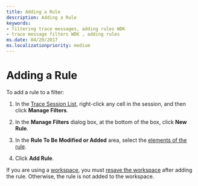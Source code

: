 ```yaml
---
title: Adding a Rule
description: Adding a Rule
keywords:
- filtering trace messages, adding rules WDK
- trace message filters WDK , adding rules
ms.date: 04/20/2017
ms.localizationpriority: medium
---
```


# Adding a Rule


To add a rule to a filter:

1.  In the [Trace Session List](trace-session-list.md), right-click any cell in the session, and then click **Manage Filters**.

2.  In the **Manage Filters** dialog box, at the bottom of the box, click **New Rule**.

3.  In the **Rule To Be Modified or Added** area, select the [elements of the rule](filter-rule-elements.md).

4.  Click **Add Rule**.

If you are using a [workspace](using-traceview-workspaces.md), you must [resave the workspace](saving-or-resaving-a-workspace.md) after adding the rule. Otherwise, the rule is not added to the workspace.

 

 





